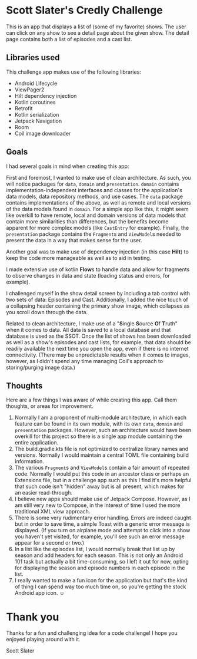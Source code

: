 # Scott Slater's Credly Challenge

This is an app that displays a list of (some of my favorite) shows. The user can click on any show to see a detail page about the given show. The detail page contains both a list of episodes and a cast list.

## Libraries used

This challenge app makes use of the following libraries:

- Android Lifecycle
- ViewPager2
- Hilt dependency injection
- Kotlin coroutines
- Retrofit
- Kotlin serialization
- Jetpack Navigation
- Room
- Coil image downloader

## Goals

I had several goals in mind when creating this app:

First and foremost, I wanted to make use of clean architecture. As such, you will notice packages for `data`, `domain` and `presentation`. `domain` contains implementation-independent interfaces and classes for the application's data models, data repository methods, and use cases. The `data` package contains implementations of the above, as well as remote and local versions of the data models found in `domain`. For a simple app like this, it might seem like overkill to have remote, local and domain versions of data models that contain more similarities than differences, but the benefits become apparent for more complex models (like `CastEntry` for example). Finally, the `presentation` package contains the `Fragment`s and `ViewModel`s needed to present the data in a way that makes sense for the user.

Another goal was to make use of dependency injection (in this case **Hilt**) to keep the code more manageable as well as to aid in testing.

I made extensive use of kotlin **Flow**s to handle data and allow for fragments to observe changes in data and state (loading status and errors, for example).

I challenged myself in the show detail screen by including a tab control with two sets of data: Episodes and Cast. Additionally, I added the nice touch of a collapsing header containing the primary show image, which collapses as you scroll down through the data.

Related to clean architecture, I make use of a "**S**ingle **S**ource **O**f **T**ruth" when it comes to data. All data is saved to a local database and that database is used as the SSOT. Once the list of shows has been downloaded as well as a show's episodes and cast lists, for example, that data should be readily available the next time you open the app, even if there is no internet connectivity. (There may be unpredictable results when it comes to images, however, as I didn't spend any time managing Coil's approach to storing/purging image data.)

## Thoughts

Here are a few things I was aware of while creating this app. Call them thoughts, or areas for improvement.

1. Normally I am a proponent of multi-module architecture, in which each feature can be found in its own module, with its own `data`, `domain` and `presentation` packages. However, such an architecture would have been overkill for this project so there is a single app module containing the entire application.
2. The build.gradle.kts file is not optimized to centralize library names and versions. Normally I would maintain a central TOML file containing build information.
3. The various `Fragment`s and `ViewModel`s contain a fair amount of repeated code. Normally I would put this code in an ancestor class or perhaps an Extensions file, but in a challenge app such as this I find it's more helpful that such code isn't "hidden" away but is all present, which makes for an easier read-through.
4. I believe new apps should make use of Jetpack Compose. However, as I am still very new to Compose, in the interest of time I used the more traditional XML view approach.
5. There is some very rudimentary error handling. Errors are indeed caught but in order to save time, a simple Toast with a generic error message is displayed. (If you turn on airplane mode and attempt to click into a show you haven't yet visited, for example, you'll see such an error message appear for a second or two.)
6. In a list like the episodes list, I would normally break that list up by season and add headers for each season. This is not only an Android 101 task but actually a bit time-consuming, so I left it out for now, opting for displaying the season and episode numbers in each episode in the list.
7. I really wanted to make a fun icon for the application but that's the kind of thing I can spend way too much time on, so you're getting the stock Android app icon. ☺️

# Thank you
Thanks for a fun and challenging idea for a code challenge! I hope you enjoyed playing around with it.

Scott Slater